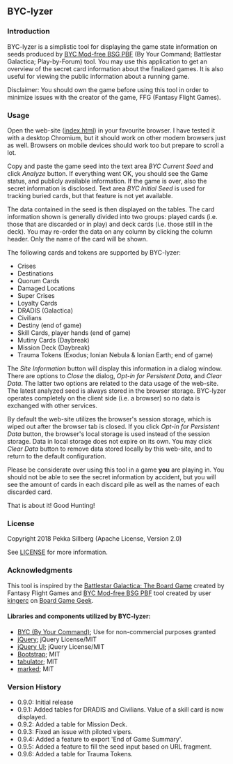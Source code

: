 ## BYC-lyzer
### Introduction
BYC-lyzer is a simplistic tool for displaying the game state information on seeds produced by [BYC Mod-free BSG PBF][byc] (By Your Command; Battlestar Galactica; Play-by-Forum) tool. You may use this application to get an overview of the secret card information about the finalized games. It is also useful for viewing the public information about a running game.

Disclaimer: You should own the game before using this tool in order to minimize issues with the creator of the game, FFG (Fantasy Flight Games).

### Usage
Open the web-site ([index.html](index.html)) in your favourite browser. I have tested it with a desktop Chromium, but it should work on other modern browsers just as well. Browsers on mobile devices should work too but prepare to scroll a lot.

Copy and paste the game seed into the text area *BYC Current Seed* and click *Analyze* button. If everything went OK, you should see the Game status, and publicly available information. If the game is over, also the secret information is disclosed. Text area *BYC Initial Seed* is used for tracking buried cards, but that feature is not yet available.

The data contained in the seed is then displayed on the tables. The card information shown is generally divided into two groups: played cards (i.e. those that are discarded or in play) and deck cards (i.e. those still in the deck). You may re-order the data on any column by clicking the column header. Only the name of the card will be shown.

The following cards and tokens are supported by BYC-lyzer:
- Crises
- Destinations
- Quorum Cards
- Damaged Locations
- Super Crises
- Loyalty Cards
- DRADIS (Galactica)
- Civilians
- Destiny (end of game)
- Skill Cards, player hands (end of game)
- Mutiny Cards (Daybreak)
- Mission Deck (Daybreak)
- Trauma Tokens (Exodus; Ionian Nebula & Ionian Earth; end of game)

The *Site Information* button will display this information in a dialog window. There are options to *Close* the dialog, *Opt-in for Persistent Data*, and *Clear Data*. The latter two options are related to the data usage of the web-site. The latest analyzed seed is always stored in the browser storage. BYC-lyzer operates completely on the client side (i.e. a browser) so no data is exchanged with other services.

By default the web-site utilizes the browser's session storage, which is wiped out after the browser tab is closed. If you click *Opt-in for Persistent Data* button, the browser's local storage is used instead of the session storage. Data in local storage does not expire on its own. You may click *Clear Data* button to remove data stored locally by this web-site, and to return to the default configuration.

Please be considerate over using this tool in a game **you** are playing in. You should not be able to see the secret information by accident, but you will see the amount of cards in each discard pile as well as the names of each discarded card.

That is about it! Good Hunting!

### License
Copyright 2018 Pekka Sillberg (Apache License, Version 2.0)

See [LICENSE](LICENSE) for more information.

### Acknowledgments
This tool is inspired by the [Battlestar Galactica: The Board Game][ffg] created by Fantasy Flight Games and [BYC Mod-free BSG PBF][byc] tool created by user [kingerc][bgg user] on [Board Game Geek][bgg].

#### Libraries and components utilized by BYC-lyzer:
- [BYC (By Your Command)][byc]; Use for non-commercial purposes granted
- [jQuery][jquery]; jQuery License/MIT
- [jQuery UI][jquery-ui]; jQuery License/MIT
- [Bootstrap][bootstrap]; MIT
- [tabulator][tabulator]; MIT
- [marked][marked]; MIT

[bgg]: https://boardgamegeek.com
[byc]: https://boardgamegeek.com/thread/1848115/your-command-mod-free-bsg-pbf
[bgg user]: https://boardgamegeek.com/user/kingerc
[ffg]: https://www.fantasyflightgames.com/en/products/battlestar-galactica/
[jquery]: https://jquery.org/
[jquery-ui]: https://jqueryui.com/
[bootstrap]: https://getbootstrap.com/
[tabulator]: https://github.com/olifolkerd/tabulator
[marked]: https://github.com/markedjs/marked



### Version History
- 0.9.0: Initial release
- 0.9.1: Added tables for DRADIS and Civilians. Value of a skill card is now displayed.
- 0.9.2: Added a table for Mission Deck.
- 0.9.3: Fixed an issue with piloted vipers.
- 0.9.4: Added a feature to export 'End of Game Summary'.
- 0.9.5: Added a feature to fill the seed input based on URL fragment.
- 0.9.6: Added a table for Trauma Tokens.
